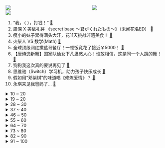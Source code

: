 <div >
	<a style="float:left;width:55%;" href = "https://github.com/anuraghazra/github-readme-stats">
	 <img src = "https://github-readme-stats.vercel.app/api?username=iuuuuuaena&theme=buefy&show_icons=true"/>
	</a>
	<a  style="float:right;width:45%" href = "https://github.com/anuraghazra/github-readme-stats">
	 <img  src="https://github-readme-stats.vercel.app/api/top-langs/?username=anuraghazra&layout=compact"/>
	</a>
	</div>

[![](https://img.shields.io/badge/jxd-@jxdgogogo.xyz-yellowgreen.svg)](https://www.jxdgogogo.xyz)<br>
1. “我，（        ），打钱！” [:link:](//www.bilibili.com/video/BV1Kz4y1n7af) <br>
2. 周深 X 美依礼芽 《secret base ～君がくれたもの～》（未闻花名ED） [:link:](//www.bilibili.com/video/BV1zN411D7JV) <br>
3. 瘦小的妹子累得满头大汗，花11天挑战非遗美食！ [:link:](//www.bilibili.com/video/BV1qk4y1T75C) <br>
4. 火柴人 VS 数学(Math) [:link:](//www.bilibili.com/video/BV1ph4y1g75E) <br>
5. 全球顶级网红撒盐哥餐厅！一顿饭竟花了接近￥5000！ [:link:](//www.bilibili.com/video/BV1fW4y1f7Eu) <br>
6. 【唐诗逸新舞】国家队仙女下凡蛊惑人心！谁敢相信，这是同一个人跳的舞！ [:link:](//www.bilibili.com/video/BV1Dh411K7Kq) <br>
7. 狗狗我这次真的要说再见了 [:link:](//www.bilibili.com/video/BV19N411D77B) <br>
8. 思维驰（Switch）学习机，助力孩子快乐成长 [:link:](//www.bilibili.com/video/BV1kV4y1y7Uq) <br>
9. 假如用“邓紫棋”的味道唱《修炼爱情》？ [:link:](//www.bilibili.com/video/BV1M14y1m7iW) <br>
10. 永琪来见我爸妈了… [:link:](//www.bilibili.com/video/BV1aP411i7BU) <br>
<details>
<summary>10 ~ 20</summary>

11. 离职千万不能忘记的事情！ [:link:](//www.bilibili.com/video/BV1xW4y1D78a) <br>
12. 假如高考不考主科，第二弹！ [:link:](//www.bilibili.com/video/BV1EF411d7G1) <br>
13. 本来以为是温馨的种田游戏，没想到竟然是阴间版的星露谷物语！ [:link:](//www.bilibili.com/video/BV1Du41187Te) <br>
14. 你 会 忍 术 是 吧 ！ [:link:](//www.bilibili.com/video/BV1JM4y177Nt) <br>
15. 帅小伙耗时4天消耗近1000元做佛跳墙，成品惊艳了！ [:link:](//www.bilibili.com/video/BV1rX4y1p7Xh) <br>
16. 你以为的专业 VS 实际上的专业 [:link:](//www.bilibili.com/video/BV1PF411o75y) <br>
17. 只要有锅就能做！比冰激凌好吃，入口即化的柠檬巴巴露亚蛋糕，超级清爽适合夏天~ [:link:](//www.bilibili.com/video/BV1NF411o7UJ) <br>
18. 当老板听到我们是在他老家钓的鱼，事情就开始变得不简单了～ [:link:](//www.bilibili.com/video/BV1ua4y1c7Kv) <br>
19. 小姐姐对我的性别产生了质疑！ [:link:](//www.bilibili.com/video/BV15a4y1c7X8) <br>
</details>
<details>
<summary>19 ~ 20</summary>

20. 学会这个隐藏功能帮你省下拖车费 [:link:](//www.bilibili.com/video/BV1e14y12737) <br>
21. “我不想毁在这些人手里” [:link:](//www.bilibili.com/video/BV1SF411d7W9) <br>
22. 黛 玉 灭 鬼 [:link:](//www.bilibili.com/video/BV1bh411P7xk) <br>
23. 群英荟萃？萝卜开会！宫廷名菜到底什么味儿？《编辑部的故事》P4 [:link:](//www.bilibili.com/video/BV16m4y1a7vm) <br>
24. 《明日方舟》EP - Before & After [:link:](//www.bilibili.com/video/BV1DF411d7RT) <br>
25. 这家店一年能吃100次？胖小伙亲自做蛋糕只为…… [:link:](//www.bilibili.com/video/BV1wj411D7Gx) <br>
26. 来到贵州榕江之后，才能知道村超为什么会火！这踢的是足球吗？这踢的是政通人和，踢的是好客之风，踢的热情似火，踢的是民族一家亲！ [:link:](//www.bilibili.com/video/BV1Xh411K7Eg) <br>
27. 全网最全！清华博士带你深入解读火柴人和数学的决斗（上） [:link:](//www.bilibili.com/video/BV1ou411t7Ho) <br>
28. 本科毕业论文狼人vs狮子喵，你真的了解狮子狗么？#真金白银vs最强王者 [:link:](//www.bilibili.com/video/BV14V411u7PB) <br>
</details>
<details>
<summary>28 ~ 30</summary>

29. 【带粉丝练90天!】他的身体发生了什么变化?! [:link:](//www.bilibili.com/video/BV16k4y1T7qe) <br>
30. 猫：你什么意思 [:link:](//www.bilibili.com/video/BV1yF411d71W) <br>
31. “I love cat”这句话到底有什么问题呢？ [:link:](//www.bilibili.com/video/BV19j411U7t8) <br>
32. 一个叫徐云的农村青年决定去骑行流浪世界 [:link:](//www.bilibili.com/video/BV1Sh411P7rc) <br>
33. 你好，可以去你家给你做饭吗？把我刚学两个月的日语单词全都用上了 [:link:](//www.bilibili.com/video/BV1Xo4y1P72N) <br>
34. 投资4亿的五星级酒店，荒废多年后杂草比人还高，真是太可惜了！ [:link:](//www.bilibili.com/video/BV1kk4y1T7Rc) <br>
35. 高情商聊烧 [:link:](//www.bilibili.com/video/BV1ag4y1N72E) <br>
36. 💪🏻B站版《健身新手的饮食完全手册》™ [:link:](//www.bilibili.com/video/BV1yX4y1q7LP) <br>
37. 出门遛遛二次元😇😇😇 [:link:](//www.bilibili.com/video/BV1vs4y1F7eg) <br>
</details>
<details>
<summary>37 ~ 40</summary>

38. 英国音乐人第一次听孙燕姿，被歌词感动到落泪！ [:link:](//www.bilibili.com/video/BV1kV4y1h7Jx) <br>
39. 千万不要在游戏里跟外国人聊天...... [:link:](//www.bilibili.com/video/BV16m4y1a7rG) <br>
40. 家人们！好声音的后续，它来了！ [:link:](//www.bilibili.com/video/BV1aV411u7sd) <br>
41. 没有秘密的世界，每个人有代表身份的称号 [:link:](//www.bilibili.com/video/BV1Jh4y1g7Lo) <br>
42. 新闻学很有前途，学了它除了不干新闻，别的啥都能干 [:link:](//www.bilibili.com/video/BV1TV411g7Bf) <br>
43. 虽然我是个柜姐，但是我接触的都是高~端人士啊 [:link:](//www.bilibili.com/video/BV17z4y1p772) <br>
44. 你需要更多的正能量 [:link:](//www.bilibili.com/video/BV16g4y1P7Ku) <br>
45. 情侣越玩越恩爱的小游戏 [:link:](//www.bilibili.com/video/BV1VN411D766) <br>
46. 《崩坏：星穹铁道》走近星穹——「罗刹：棺材中的隐秘」 [:link:](//www.bilibili.com/video/BV1XV4y1y7mT) <br>
</details>
<details>
<summary>46 ~ 50</summary>

47. 作为一个短视频的受益者，我支持b站将播放量改成播放时长！ [:link:](//www.bilibili.com/video/BV1bh4y1g7co) <br>
48. 韩信新皮肤，这不火柴人吗 [:link:](//www.bilibili.com/video/BV1ug4y1A7vs) <br>
49. 几乎0票房的电影，却能称得上伟大，可惜后来“不利于传播” [:link:](//www.bilibili.com/video/BV1e14y127du) <br>
50. 这一次，正版《极限国度》coming《For ya》！ [:link:](//www.bilibili.com/video/BV1is4y1F7UM) <br>
51. 出分后的江浙老爸 [:link:](//www.bilibili.com/video/BV12X4y1q7fN) <br>
52. 水 [:link:](//www.bilibili.com/video/BV1Jh4y1M7jc) <br>
53. 【动画短片】我的爱丽丝梦游仙境 [:link:](//www.bilibili.com/video/BV1hM4y1J7Xd) <br>
54. 一定要开心的活着啊，虽然总有些不如意【开心家族】 [:link:](//www.bilibili.com/video/BV18h411P7zp) <br>
55. 【Hi-res音乐】周杰伦音乐全集 [:link:](//www.bilibili.com/video/BV1Ys4y1r7Dj) <br>
</details>
<details>
<summary>55 ~ 60</summary>

56. 野外有只熊向你冲过来该怎么办？ [:link:](//www.bilibili.com/video/BV1wh4y1M7n7) <br>
57. 我和曼玉的故事 [:link:](//www.bilibili.com/video/BV1dV411u7kD) <br>
58. 泰山漂流记 [:link:](//www.bilibili.com/video/BV1DN411D7Xg) <br>
59. 塔防后的琛总直播间 [:link:](//www.bilibili.com/video/BV1sk4y1u7y2) <br>
60. 量子纠缠能不能解决瞬时通信问题？【奇怪的知识】 [:link:](//www.bilibili.com/video/BV1qX4y1s7ZJ) <br>
61. 西班牙街头问答，能说出三个中国城市的就发5欧元小费 [:link:](//www.bilibili.com/video/BV1Zk4y1M7P8) <br>
62. GARNiDELiA 《桃源恋歌》 [:link:](//www.bilibili.com/video/BV16h411P7uf) <br>
63. 盘点手拿中国制造踢馆各国老外 [:link:](//www.bilibili.com/video/BV1QV4y1h7h1) <br>
64. 有个e人朋友有多爽？ [:link:](//www.bilibili.com/video/BV1rh411P7Po) <br>
</details>
<details>
<summary>64 ~ 70</summary>

65. “我一定要远离学数学的任何专业” [:link:](//www.bilibili.com/video/BV1bs4y1r7GH) <br>
66. 毕业回母校看看？ [:link:](//www.bilibili.com/video/BV1Mg4y1A7aw) <br>
67. YOASOBI「アイドル」(Idol) from 『YOASOBI ARENA TOUR 2023 "電光石火"』2023.6.4@さいたまスーパーアリーナ [:link:](//www.bilibili.com/video/BV1ym4y1a7G3) <br>
68. 香港街唱《赤伶》！戏腔一出吸引众人驻足 [:link:](//www.bilibili.com/video/BV1ku41187MV) <br>
69. 夏日芭比0赘肉燃脂操！10min热辣暴汗 内啡肽up｜含拉伸 [:link:](//www.bilibili.com/video/BV18g4y1N7fT) <br>
70. 简单的做一点香油 [:link:](//www.bilibili.com/video/BV1bX4y1p7pt) <br>
71. 【原神手书】青春、阳光、少年！提瓦特男子高中的毕业物语 [:link:](//www.bilibili.com/video/BV1sX4y1p7dB) <br>
72. “献给我的好友杨尚杰 1995.5.4-2023.6.1”——《弹给葛洲坝的洲头》 [:link:](//www.bilibili.com/video/BV1GF411d7Nz) <br>
73. “我没想过这些 我知道我们总会见面的” [:link:](//www.bilibili.com/video/BV1Zz4y1J7zx) <br>
</details>
<details>
<summary>73 ~ 80</summary>

74. 【星穹铁道】如果银狼大招是俄罗斯方块 [:link:](//www.bilibili.com/video/BV1BX4y1q7H7) <br>
75. 【屑度子】空哥！有这样的妹妹你还不回家？ [:link:](//www.bilibili.com/video/BV1cs4y1k7SZ) <br>
76. 借朋友的法拉利，学漂移！ [:link:](//www.bilibili.com/video/BV1Hk4y1T7DA) <br>
77. 刺激！突然跟女友说“要个孩子”吧…结果真让她带了一天娃？！ [:link:](//www.bilibili.com/video/BV1Cz4y1J7HX) <br>
78. 帕梅拉 - 10分钟 腹肌养成记 | 平坦小腹 消除下腹赘肉 新手友好 [:link:](//www.bilibili.com/video/BV1oM4y1E7M6) <br>
79. 《别轻看自己》 [:link:](//www.bilibili.com/video/BV1fV4y1y7a9) <br>
80. 《盒马史诗》 [:link:](//www.bilibili.com/video/BV1ym4y1e7gL) <br>
81. 我从三岁起，就会做钓鱼竿！老婆想吃鱼根本难不倒我！ [:link:](//www.bilibili.com/video/BV17a4y1c7MG) <br>
82. 记者闯警戒线，消防希望出警，交警干扰别人办案，就没个正常人吗 [:link:](//www.bilibili.com/video/BV1Nk4y1T7cr) <br>
</details>
<details>
<summary>82 ~ 90</summary>

83. 学好英语 看这个视频就够了 [:link:](//www.bilibili.com/video/BV1eN411D7mR) <br>
84. 按下按钮扣你一万块，但每天有灭绝生物刷新到你家卧室……第一集 [:link:](//www.bilibili.com/video/BV1z14y1272j) <br>
85. 被诬告后，美国老白男开始疯狂扫射【毒舌的南瓜】 [:link:](//www.bilibili.com/video/BV13u411h7S2) <br>
86. 小时候看这集爽滑了 [:link:](//www.bilibili.com/video/BV1aX4y1s7PV) <br>
87. 《郝强传》27   ⚡问题父女⚡ [:link:](//www.bilibili.com/video/BV1mh411K7TU) <br>
88. 山东父母眼里练废的孩子号是啥样 [:link:](//www.bilibili.com/video/BV1yF411d7yr) <br>
89. 电梯战神 [:link:](//www.bilibili.com/video/BV16X4y1p7Uu) <br>
90. 快进来看龙卷风，小心别刮跑了 [:link:](//www.bilibili.com/video/BV1iW4y1D7rJ) <br>
91. 巴啦啦小魔仙—谁偷了我的食物  （翻自《巴啦啦小魔仙》第14集） [:link:](//www.bilibili.com/video/BV1Hs4y1r7RL) <br>
</details>
<details>
<summary>91 ~ 100</summary>

92. 猫咪进化～喵斯拉 [:link:](//www.bilibili.com/video/BV1rN411D7VH) <br>
93. “致敬每一位英雄！” [:link:](//www.bilibili.com/video/BV1DW4y1D7aU) <br>
94. 所谓先入世后出世，医武道的修持是在生活中完成的／中医学习／传统武术八极拳／太极拳／书法练习／中医确有专长／针灸飞针 [:link:](//www.bilibili.com/video/BV1uM4y1J78z) <br>
95. 第一次价格大战！挑战大润发！挑战山姆！让物价回归！ [:link:](//www.bilibili.com/video/BV1qF411d7Ky) <br>
96. 吃顿200元的夜宵，差点和怨种朋友绝交。 [:link:](//www.bilibili.com/video/BV1bs4y1F7CX) <br>
97. 彻底颠覆王者机制？！史上最恶心英雄亚连登场！三混伤能力前所未有！！ [:link:](//www.bilibili.com/video/BV1yW4y1D7No) <br>
98. 你们迟到都找过什么理由？ [:link:](//www.bilibili.com/video/BV1ba4y1c79J) <br>
99. “我们那黄金般但又一文不值的青春” [:link:](//www.bilibili.com/video/BV1UW4y1S71Y) <br>
100. 期待度极高的续作定档2023推出？一口气重温《唐人街探案》网剧，看看有多精彩 [:link:](//www.bilibili.com/video/BV19s4y1C7gR) <br>
</details>
